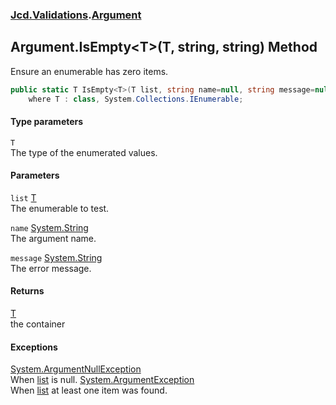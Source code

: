 ### [Jcd.Validations](Jcd_Validations.md 'Jcd.Validations').[Argument](Jcd_Validations_Argument.md 'Jcd.Validations.Argument')
## Argument.IsEmpty&lt;T&gt;(T, string, string) Method
Ensure an enumerable has zero items.  
```csharp
public static T IsEmpty<T>(T list, string name=null, string message=null)
    where T : class, System.Collections.IEnumerable;
```
#### Type parameters
<a name='Jcd_Validations_Argument_IsEmpty_T_(T_string_string)_T'></a>
`T`  
The type of the enumerated values.
  
#### Parameters
<a name='Jcd_Validations_Argument_IsEmpty_T_(T_string_string)_list'></a>
`list` [T](Jcd_Validations_Argument_IsEmpty_T_(T_string_string).md#Jcd_Validations_Argument_IsEmpty_T_(T_string_string)_T 'Jcd.Validations.Argument.IsEmpty&lt;T&gt;(T, string, string).T')  
The enumerable to test.
  
<a name='Jcd_Validations_Argument_IsEmpty_T_(T_string_string)_name'></a>
`name` [System.String](https://docs.microsoft.com/en-us/dotnet/api/System.String 'System.String')  
The argument name.
  
<a name='Jcd_Validations_Argument_IsEmpty_T_(T_string_string)_message'></a>
`message` [System.String](https://docs.microsoft.com/en-us/dotnet/api/System.String 'System.String')  
The error message.
  
#### Returns
[T](Jcd_Validations_Argument_IsEmpty_T_(T_string_string).md#Jcd_Validations_Argument_IsEmpty_T_(T_string_string)_T 'Jcd.Validations.Argument.IsEmpty&lt;T&gt;(T, string, string).T')  
the container
#### Exceptions
[System.ArgumentNullException](https://docs.microsoft.com/en-us/dotnet/api/System.ArgumentNullException 'System.ArgumentNullException')  
When [list](Jcd_Validations_Argument_IsEmpty_T_(T_string_string).md#Jcd_Validations_Argument_IsEmpty_T_(T_string_string)_list 'Jcd.Validations.Argument.IsEmpty&lt;T&gt;(T, string, string).list') is null.
[System.ArgumentException](https://docs.microsoft.com/en-us/dotnet/api/System.ArgumentException 'System.ArgumentException')  
When [list](Jcd_Validations_Argument_IsEmpty_T_(T_string_string).md#Jcd_Validations_Argument_IsEmpty_T_(T_string_string)_list 'Jcd.Validations.Argument.IsEmpty&lt;T&gt;(T, string, string).list') at least one item was found.  
